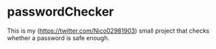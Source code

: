 # passwordChecker
This is my (https://twitter.com/Nico02981903) small project that checks whether a password is safe enough. 
